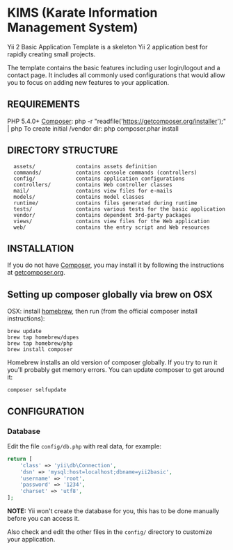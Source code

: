KIMS (Karate Information Management System)
===========================================

Yii 2 Basic Application Template is a skeleton Yii 2 application best for
rapidly creating small projects.

The template contains the basic features including user login/logout and a contact page.
It includes all commonly used configurations that would allow you to focus on adding new
features to your application.

REQUIREMENTS
------------

PHP 5.4.0+
[Composer](https://getcomposer.org): php -r "readfile('https://getcomposer.org/installer');" | php
To create initial /vendor dir: php composer.phar install


DIRECTORY STRUCTURE
-------------------

      assets/             contains assets definition
      commands/           contains console commands (controllers)
      config/             contains application configurations
      controllers/        contains Web controller classes
      mail/               contains view files for e-mails
      models/             contains model classes
      runtime/            contains files generated during runtime
      tests/              contains various tests for the basic application
      vendor/             contains dependent 3rd-party packages
      views/              contains view files for the Web application
      web/                contains the entry script and Web resources




INSTALLATION
------------

If you do not have [Composer](http://getcomposer.org/), you may install it by following the instructions
at [getcomposer.org](http://getcomposer.org/doc/00-intro.md#installation-nix).

## Setting up composer globally via brew on OSX

OSX: install [homebrew](http://brew.sh/), then run (from the official composer install instructions):

```
brew update
brew tap homebrew/dupes
brew tap homebrew/php
brew install composer
```

Homebrew installs an old version of composer globally. If you try to run it you'll probably get memory errors. You can update composer to get around it:

~~~
composer selfupdate
~~~


CONFIGURATION
-------------

### Database

Edit the file `config/db.php` with real data, for example:

```php
return [
	'class' => 'yii\db\Connection',
	'dsn' => 'mysql:host=localhost;dbname=yii2basic',
	'username' => 'root',
	'password' => '1234',
	'charset' => 'utf8',
];
```

**NOTE:** Yii won't create the database for you, this has to be done manually before you can access it.

Also check and edit the other files in the `config/` directory to customize your application.
